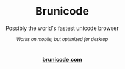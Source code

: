 <h1 align=center>Brunicode</h1>
<div align=center>

Possibly the world's fastest unicode browser

<sup>*Works on mobile, but optimized for desktop*</sup>
<br><br>
#### [brunicode.com](https://brunicode.com) ####

</div>
<br><br>
